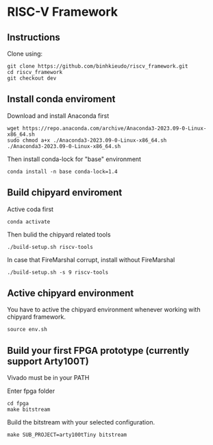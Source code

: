 # RISC-V Framework

## Instructions

Clone using:

```shell
git clone https://github.com/binhkieudo/riscv_framework.git
cd riscv_framework
git checkout dev
```

## Install conda enviroment

Download and install Anaconda first

```shell
wget https://repo.anaconda.com/archive/Anaconda3-2023.09-0-Linux-x86_64.sh
sudo chmod a+x ./Anaconda3-2023.09-0-Linux-x86_64.sh
./Anaconda3-2023.09-0-Linux-x86_64.sh
```

Then install conda-lock for "base" environment

```shell
conda install -n base conda-lock=1.4
```

## Build chipyard enviroment

Active coda first

```shell
conda activate
```

Then bulid the chipyard related tools

```shell
./build-setup.sh riscv-tools
```

In case that FireMarshal corrupt, install without FireMarshal

```shell
./build-setup.sh -s 9 riscv-tools
```

## Active chipyard environment

You have to active the chipyard environment whenever working with chipyard framework.

```shell
source env.sh
```

## Build your first FPGA prototype (currently support Arty100T)

Vivado must be in your PATH

Enter fpga folder
```shell
cd fpga
make bitstream
```

Build the bitstream with your selected configuration.
```shell
make SUB_PROJECT=arty100tTiny bitstream
```

